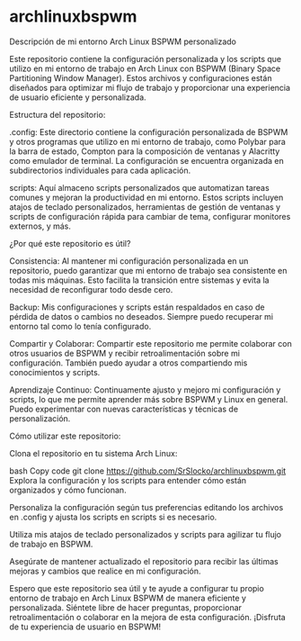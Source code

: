# archlinuxbspwm
Descripción de mi entorno Arch Linux BSPWM personalizado

Este repositorio contiene la configuración personalizada y los scripts que utilizo en mi entorno de trabajo en Arch Linux con BSPWM (Binary Space Partitioning Window Manager). Estos archivos y configuraciones están diseñados para optimizar mi flujo de trabajo y proporcionar una experiencia de usuario eficiente y personalizada.

Estructura del repositorio:

.config: Este directorio contiene la configuración personalizada de BSPWM y otros programas que utilizo en mi entorno de trabajo, como Polybar para la barra de estado, Compton para la composición de ventanas y Alacritty como emulador de terminal. La configuración se encuentra organizada en subdirectorios individuales para cada aplicación.

scripts: Aquí almaceno scripts personalizados que automatizan tareas comunes y mejoran la productividad en mi entorno. Estos scripts incluyen atajos de teclado personalizados, herramientas de gestión de ventanas y scripts de configuración rápida para cambiar de tema, configurar monitores externos, y más.

¿Por qué este repositorio es útil?

Consistencia: Al mantener mi configuración personalizada en un repositorio, puedo garantizar que mi entorno de trabajo sea consistente en todas mis máquinas. Esto facilita la transición entre sistemas y evita la necesidad de reconfigurar todo desde cero.

Backup: Mis configuraciones y scripts están respaldados en caso de pérdida de datos o cambios no deseados. Siempre puedo recuperar mi entorno tal como lo tenía configurado.

Compartir y Colaborar: Compartir este repositorio me permite colaborar con otros usuarios de BSPWM y recibir retroalimentación sobre mi configuración. También puedo ayudar a otros compartiendo mis conocimientos y scripts.

Aprendizaje Continuo: Continuamente ajusto y mejoro mi configuración y scripts, lo que me permite aprender más sobre BSPWM y Linux en general. Puedo experimentar con nuevas características y técnicas de personalización.

Cómo utilizar este repositorio:

Clona el repositorio en tu sistema Arch Linux:

bash
Copy code
git clone https://github.com/SrSlocko/archlinuxbspwm.git
Explora la configuración y los scripts para entender cómo están organizados y cómo funcionan.

Personaliza la configuración según tus preferencias editando los archivos en .config y ajusta los scripts en scripts si es necesario.

Utiliza mis atajos de teclado personalizados y scripts para agilizar tu flujo de trabajo en BSPWM.

Asegúrate de mantener actualizado el repositorio para recibir las últimas mejoras y cambios que realice en mi configuración.

Espero que este repositorio sea útil y te ayude a configurar tu propio entorno de trabajo en Arch Linux BSPWM de manera eficiente y personalizada. Siéntete libre de hacer preguntas, proporcionar retroalimentación o colaborar en la mejora de esta configuración. ¡Disfruta de tu experiencia de usuario en BSPWM!
